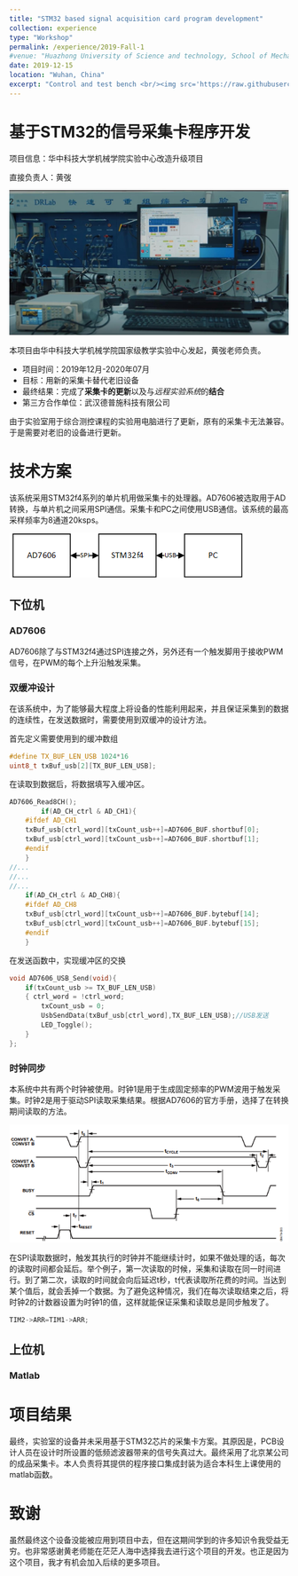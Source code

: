 ```yaml
---
title: "STM32 based signal acquisition card program development"
collection: experience
type: "Workshop"
permalink: /experience/2019-Fall-1
#venue: "Huazhong University of Science and technology, School of Mechanical Science & Engineering"
date: 2019-12-15
location: "Wuhan, China"
excerpt: "Control and test bench <br/><img src='https://raw.githubusercontent.com/ShiMiaohui0426/ShiMiaohui0426.github.io/master/_experience/2019-Fall-1/DRE01.jpg'>"
---
```


# 基于STM32的信号采集卡程序开发

项目信息：华中科技大学机械学院实验中心改造升级项目

直接负责人：黄弢


![DRE01.jpg](https://raw.githubusercontent.com/ShiMiaohui0426/ShiMiaohui0426.github.io/master/_experience/2019-Fall-1/DRE01.jpg)

本项目由华中科技大学机械学院国家级教学实验中心发起，黄弢老师负责。

- 项目时间：2019年12月-2020年07月
- 目标：用新的采集卡替代老旧设备
- 最终结果：完成了**采集卡的更新**以及与*远程实验系统*的**结合**
- 第三方合作单位：武汉德普施科技有限公司

由于实验室用于综合测控课程的实验用电脑进行了更新，原有的采集卡无法兼容。于是需要对老旧的设备进行更新。

# 技术方案

该系统采用STM32f4系列的单片机用做采集卡的处理器。AD7606被选取用于AD转换，与单片机之间采用SPI通信。采集卡和PC之间使用USB通信。该系统的最高采样频率为8通道20ksps。

![Untitled](https://raw.githubusercontent.com/ShiMiaohui0426/ShiMiaohui0426.github.io/master/_experience/2019-Fall-1/Untitled.png)

## 下位机

### AD7606

AD7606除了与STM32f4通过SPI连接之外，另外还有一个触发脚用于接收PWM信号，在PWM的每个上升沿触发采集。

### 双缓冲设计

在该系统中，为了能够最大程度上将设备的性能利用起来，并且保证采集到的数据的连续性，在发送数据时，需要使用到双缓冲的设计方法。

首先定义需要使用到的缓冲数组

```c
#define TX_BUF_LEN_USB 1024*16
uint8_t txBuf_usb[2][TX_BUF_LEN_USB];
```

在读取到数据后，将数据填写入缓冲区。

```c
AD7606_Read8CH();	
		if(AD_CH_ctrl & AD_CH1){
	#ifdef AD_CH1
	txBuf_usb[ctrl_word][txCount_usb++]=AD7606_BUF.shortbuf[0];
	txBuf_usb[ctrl_word][txCount_usb++]=AD7606_BUF.shortbuf[1];
	#endif
	}
//... 
//...
//...
	if(AD_CH_ctrl & AD_CH8){
	#ifdef AD_CH8
	txBuf_usb[ctrl_word][txCount_usb++]=AD7606_BUF.bytebuf[14];
	txBuf_usb[ctrl_word][txCount_usb++]=AD7606_BUF.bytebuf[15];	
	#endif
	}
```

在发送函数中，实现缓冲区的交换

```c
void AD7606_USB_Send(void){
	if(txCount_usb >= TX_BUF_LEN_USB)
	{ ctrl_word = !ctrl_word;
		txCount_usb = 0;
		UsbSendData(txBuf_usb[ctrl_word],TX_BUF_LEN_USB);//USB发送
		LED_Toggle();
	}
};
```

### 时钟同步

本系统中共有两个时钟被使用。时钟1是用于生成固定频率的PWM波用于触发采集。时钟2是用于驱动SPI读取采集结果。根据AD7606的官方手册，选择了在转换期间读取的方法。

![Untitled](https://raw.githubusercontent.com/ShiMiaohui0426/ShiMiaohui0426.github.io/master/_experience/2019-Fall-1/Untitled%201.png)

在SPI读取数据时，触发其执行的时钟并不能继续计时，如果不做处理的话，每次的读取时间都会延后。举个例子，第一次读取的时候，采集和读取在同一时间进行。到了第二次，读取的时间就会向后延迟t秒，t代表读取所花费的时间。当达到某个值后，就会丢掉一个数据。为了避免这种情况，我们在每次读取结束之后，将时钟2的计数器设置为时钟1的值，这样就能保证采集和读取总是同步触发了。

```c
TIM2->ARR=TIM1->ARR;
```

## 上位机

### Matlab

# 项目结果

最终，实验室的设备并未采用基于STM32芯片的采集卡方案。其原因是，PCB设计人员在设计时所设置的低频滤波器带来的信号失真过大。最终采用了北京某公司的成品采集卡。本人负责将其提供的程序接口集成封装为适合本科生上课使用的matlab函数。

# 致谢

虽然最终这个设备没能被应用到项目中去，但在这期间学到的许多知识令我受益无穷。也非常感谢黄老师能在茫茫人海中选择我去进行这个项目的开发。也正是因为这个项目，我才有机会加入后续的更多项目。